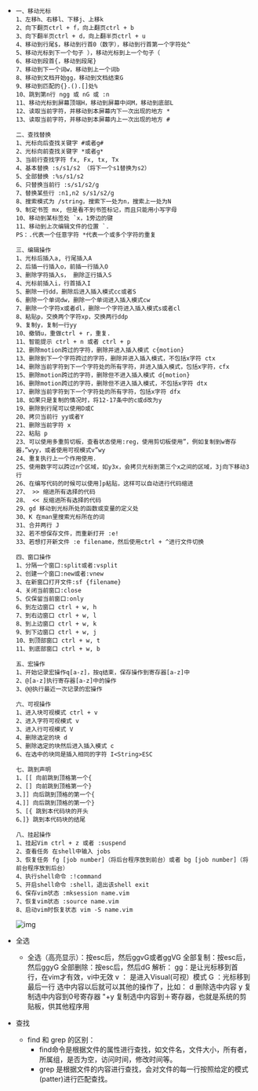 
-     一、移动光标
      1、左移h、右移l、下移j、上移k
      2、向下翻页ctrl + f，向上翻页ctrl + b
      3、向下翻半页ctrl + d，向上翻半页ctrl + u
      4、移动到行尾$，移动到行首0（数字），移动到行首第一个字符处^
      5、移动光标到下一个句子 ），移动光标到上一个句子（
      6、移动到段首{，移动到段尾}
      7、移动到下一个词w，移动到上一个词b
      8、移动到文档开始gg，移动到文档结束G
      9、移动到匹配的{}.().[]处%
      10、跳到第n行 ngg 或 nG 或 :n
      11、移动光标到屏幕顶端H，移动到屏幕中间M，移动到底部L
      12、读取当前字符，并移动到本屏幕内下一次出现的地方 *
      13、读取当前字符，并移动到本屏幕内上一次出现的地方 #
      
      二、查找替换
      1、光标向后查找关键字 #或者g#
      2、光标向前查找关键字 *或者g*
      3、当前行查找字符 fx, Fx, tx, Tx
      4、基本替换 :s/s1/s2 （将下一个s1替换为s2）
      5、全部替换 :%s/s1/s2
      6、只替换当前行 :s/s1/s2/g
      7、替换某些行 :n1,n2 s/s1/s2/g
      8、搜索模式为 /string，搜索下一处为n，搜索上一处为N
      9、制定书签 mx, 但是看不到书签标记，而且只能用小写字母
      10、移动到某标签处 `x，1旁边的键
      11、移动到上次编辑文件的位置 `.
      PS：.代表一个任意字符 *代表一个或多个字符的重复
      
      三、编辑操作
      1、光标后插入a, 行尾插入A
      2、后插一行插入o，前插一行插入O
      3、删除字符插入s， 删除正行插入S
      4、光标前插入i，行首插入I
      5、删除一行dd，删除后进入插入模式cc或者S
      6、删除一个单词dw，删除一个单词进入插入模式cw
      7、删除一个字符x或者dl，删除一个字符进入插入模式s或者cl
      8、粘贴p，交换两个字符xp，交换两行ddp
      9、复制y，复制一行yy
      10、撤销u，重做ctrl + r，重复.
      11、智能提示 ctrl + n 或者 ctrl + p
      12、删除motion跨过的字符，删除并进入插入模式 c{motion}
      13、删除到下一个字符跨过的字符，删除并进入插入模式，不包括x字符 ctx
      14、删除当前字符到下一个字符处的所有字符，并进入插入模式，包括x字符，cfx
      15、删除motion跨过的字符，删除但不进入插入模式 d{motion}
      16、删除motion跨过的字符，删除但不进入插入模式，不包括x字符 dtx
      17、删除当前字符到下一个字符处的所有字符，包括x字符 dfx
      18、如果只是复制的情况时，将12-17条中的c或d改为y
      19、删除到行尾可以使用D或C
      20、拷贝当前行 yy或者Y
      21、删除当前字符 x
      22、粘贴 p
      23、可以使用多重剪切板，查看状态使用:reg，使用剪切板使用”，例如复制到w寄存器，”wyy，或者使用可视模式v”wy
      24、重复执行上一个作用使用.
      25、使用数字可以跨过n个区域，如y3x，会拷贝光标到第三个x之间的区域，3j向下移动3行
      26、在编写代码的时候可以使用]p粘贴，这样可以自动进行代码缩进
      27、 >> 缩进所有选择的代码
      28、 << 反缩进所有选择的代码
      29、gd 移动到光标所处的函数或变量的定义处
      30、K 在man里搜索光标所在的词
      31、合并两行 J
      32、若不想保存文件，而重新打开 :e!
      33、若想打开新文件 :e filename，然后使用ctrl + ^进行文件切换
      
      四、窗口操作
      1、分隔一个窗口:split或者:vsplit
      2、创建一个窗口:new或者:vnew
      3、在新窗口打开文件:sf {filename}
      4、关闭当前窗口:close
      5、仅保留当前窗口:only
      6、到左边窗口 ctrl + w, h
      7、到右边窗口 ctrl + w, l
      8、到上边窗口 ctrl + w, k
      9、到下边窗口 ctrl + w, j
      10、到顶部窗口 ctrl + w, t
      11、到底部窗口 ctrl + w, b
      
      五、宏操作
      1、开始记录宏操作q[a-z]，按q结束，保存操作到寄存器[a-z]中
      2、@[a-z]执行寄存器[a-z]中的操作
      3、@@执行最近一次记录的宏操作
      
      六、可视操作
      1、进入块可视模式 ctrl + v
      2、进入字符可视模式 v
      3、进入行可视模式 V
      4、删除选定的块 d
      5、删除选定的块然后进入插入模式 c
      6、在选中的块同是插入相同的字符 I<String>ESC
      
      七、跳到声明
      1、[[ 向前跳到顶格第一个{  
      2、[] 向前跳到顶格第一个}
      3、]] 向后跳到顶格的第一个{
      4、]] 向后跳到顶格的第一个}
      5、[{ 跳到本代码块的开头
      6、]} 跳到本代码块的结尾
      
      八、挂起操作
      1、挂起Vim ctrl + z 或者 :suspend
      2、查看任务 在shell中输入 jobs
      3、恢复任务 fg [job number]（将后台程序放到前台）或者 bg [job number]（将前台程序放到后台）
      4、执行shell命令 :!command
      5、开启shell命令 :shell，退出该shell exit
      6、保存vim状态 :mksession name.vim
      7、恢复vim状态 :source name.vim
      8、启动vim时恢复状态 vim -S name.vim

  ![img](http://roclinux.cn/wp-content/uploads/2010/04/vi_tutorial.png)

- 全选
  - 全选（高亮显示）：按esc后，然后ggvG或者ggVG
    全部复制：按esc后，然后ggyG
    全部删除：按esc后，然后dG
    解析：
    gg：是让光标移到首行，在vim才有效，vi中无效 
    v ： 是进入Visual(可视）模式 
    G ：光标移到最后一行 
    选中内容以后就可以其他的操作了，比如： 
    d  删除选中内容 
    y  复制选中内容到0号寄存器 
    "+y  复制选中内容到＋寄存器，也就是系统的剪贴板，供其他程序用 
- 查找
  - find 和 grep 的区别：
    - find命令是根据文件的属性进行查找，如文件名，文件大小，所有者，所属组，是否为空，访问时间，修改时间等。
    - grep 是根据文件的内容进行查找，会对文件的每一行按照给定的模式(patter)进行匹配查找。 